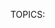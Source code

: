 TOPICS: <title>

# HTML 标题元素: `<title>`

**HTML`<title>`元素**定义文档的**标题**，显示在浏览器的*标题栏*或*标签页*上。它只可以包含文本，若是包含有标签，则包含的任何标签都不会被解释。

## `<title>` 元数据

|  |  |
| :-- | :-- |
| **内容分类** | *元数据内容*。|
| **允许内容** | 非空字符或特殊字符（inter-element whitespace）的文本。 |
| **标签遗漏** | 同时需要开标签和闭标签。注意：遗漏`</title>`标签会导致浏览器忽略掉页面的剩余部分。|
| **允许的父标签** | 一个[`<head>`](/zh-hans/webfrontend/<head>/)元素只能包含一个`<title>`元素。 |
| **DOM接口** | **`HTMLTitleElement`** |
